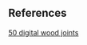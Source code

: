 

## References

[50 digital wood joints](http://www.flexiblestream.org/project/50-digital-wood-joints)
